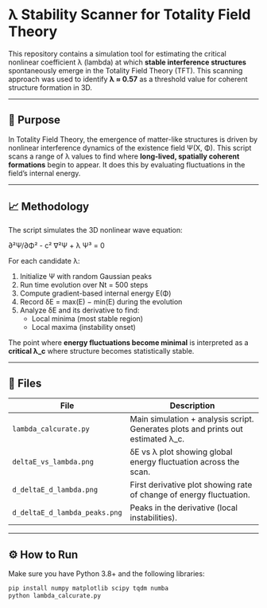 # λ Stability Scanner for Totality Field Theory

This repository contains a simulation tool for estimating the critical nonlinear coefficient λ (lambda) at which **stable interference structures** spontaneously emerge in the Totality Field Theory (TFT). This scanning approach was used to identify **λ ≈ 0.57** as a threshold value for coherent structure formation in 3D.

---

## 🔬 Purpose

In Totality Field Theory, the emergence of matter-like structures is driven by nonlinear interference dynamics of the existence field Ψ(X, Φ). This script scans a range of λ values to find where **long-lived, spatially coherent formations** begin to appear. It does this by evaluating fluctuations in the field’s internal energy.

---

## 📈 Methodology

The script simulates the 3D nonlinear wave equation:

∂²Ψ/∂Φ² - c² ∇²Ψ + λ Ψ³ = 0

For each candidate λ:

1. Initialize Ψ with random Gaussian peaks
2. Run time evolution over Nt = 500 steps
3. Compute gradient-based internal energy E(Φ)
4. Record δE = max(E) − min(E) during the evolution
5. Analyze δE and its derivative to find:
   - Local minima (most stable region)
   - Local maxima (instability onset)

The point where **energy fluctuations become minimal** is interpreted as a **critical λ_c** where structure becomes statistically stable.

---

## 📂 Files

| File | Description |
|------|-------------|
| `lambda_calcurate.py` | Main simulation + analysis script. Generates plots and prints out estimated λ_c. |
| `deltaE_vs_lambda.png` | δE vs λ plot showing global energy fluctuation across the scan. |
| `d_deltaE_d_lambda.png` | First derivative plot showing rate of change of energy fluctuation. |
| `d_deltaE_d_lambda_peaks.png` | Peaks in the derivative (local instabilities). |

---

## ⚙️ How to Run

Make sure you have Python 3.8+ and the following libraries:

```bash
pip install numpy matplotlib scipy tqdm numba
python lambda_calcurate.py
```
